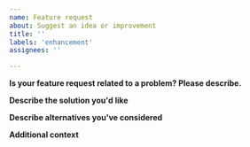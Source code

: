 ```yaml
---
name: Feature request
about: Suggest an idea or improvement
title: ''
labels: 'enhancement'
assignees: ''

---
```


**Is your feature request related to a problem? Please describe.**
<!--
A clear and concise description of what the problem is.
-->

**Describe the solution you'd like**
<!--
A clear and concise description of what you want to happen.
-->

**Describe alternatives you've considered**
<!--
A clear and concise description of any alternative solutions or features you've considered.
-->

**Additional context**
<!--
Add any other context or screenshots about the feature request here.
-->
